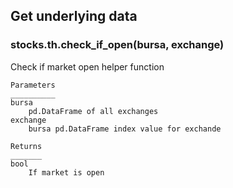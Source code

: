 ## Get underlying data 
### stocks.th.check_if_open(bursa, exchange)

Check if market open helper function

    Parameters
    __________
    bursa
        pd.DataFrame of all exchanges
    exchange
        bursa pd.DataFrame index value for exchande

    Returns
    _______
    bool
        If market is open
